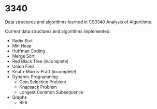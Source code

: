 # 3340
Data structures and algorithms learned in CS3340 Analysis of Algorithms.

Current data structures and algorithms implemented:
  - Radix Sort
  - Min Heap
  - Huffman Coding
  - Merge Sort
  - Red Black Tree (incomplete)
  - Union Find
  - Knuth-Morris-Pratt (incomplete)
  - Dynamic Programming
    - Coin Selection Problem
    - Knapsack Problem
    - Longest Common Subsequence
  - Graphs
    - BFS